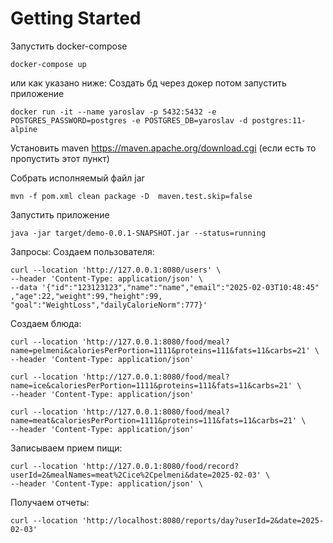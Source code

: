# Getting Started
Запустить docker-compose
```shell
docker-compose up
```
или как указано ниже:
Создать бд через докер потом запустить приложение
```shell
docker run -it --name yaroslav -p 5432:5432 -e POSTGRES_PASSWORD=postgres -e POSTGRES_DB=yaroslav -d postgres:11-alpine
```
Установить maven
https://maven.apache.org/download.cgi
(если есть то пропустить этот пункт)
 
Собрать исполняемый файл jar
```shell
mvn -f pom.xml clean package -D  maven.test.skip=false 
```
Запустить приложение
```shell
java -jar target/demo-0.0.1-SNAPSHOT.jar --status=running
```

Запросы:
Создаем пользователя:
```shell
curl --location 'http://127.0.0.1:8080/users' \
--header 'Content-Type: application/json' \
--data '{"id":"123123123","name":"name","email":"2025-02-03T10:48:45"
,"age":22,"weight":99,"height":99,
"goal":"WeightLoss","dailyCalorieNorm":777}'
```
Создаем блюда:
```shell
curl --location 'http://127.0.0.1:8080/food/meal?name=pelmeni&caloriesPerPortion=1111&proteins=111&fats=11&carbs=21' \
--header 'Content-Type: application/json'  
```
```shell
curl --location 'http://127.0.0.1:8080/food/meal?name=ice&caloriesPerPortion=1111&proteins=111&fats=11&carbs=21' \
--header 'Content-Type: application/json' 
```
```shell
curl --location 'http://127.0.0.1:8080/food/meal?name=meat&caloriesPerPortion=1111&proteins=111&fats=11&carbs=21' \
--header 'Content-Type: application/json' 
```
Записываем прием пищи:
```shell
curl --location 'http://127.0.0.1:8080/food/record?userId=2&mealNames=meat%2Cice%2Cpelmeni&date=2025-02-03' \
--header 'Content-Type: application/json' \
```

Получаем отчеты:
```shell
curl --location 'http://localhost:8080/reports/day?userId=2&date=2025-02-03'
```